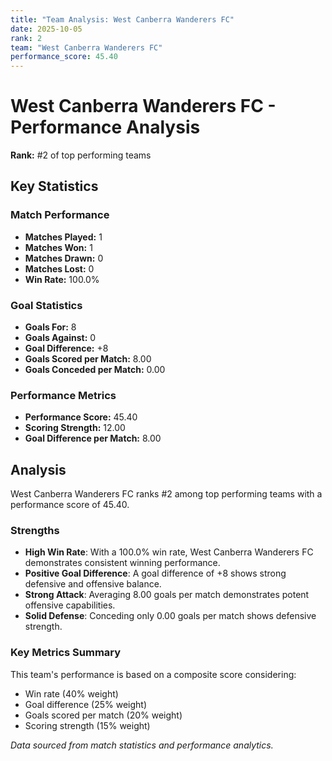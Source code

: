 ```yaml
---
title: "Team Analysis: West Canberra Wanderers FC"
date: 2025-10-05
rank: 2
team: "West Canberra Wanderers FC"
performance_score: 45.40
---
```


# West Canberra Wanderers FC - Performance Analysis

**Rank:** #2 of top performing teams

## Key Statistics

### Match Performance
- **Matches Played:** 1
- **Matches Won:** 1
- **Matches Drawn:** 0
- **Matches Lost:** 0
- **Win Rate:** 100.0%

### Goal Statistics
- **Goals For:** 8
- **Goals Against:** 0
- **Goal Difference:** +8
- **Goals Scored per Match:** 8.00
- **Goals Conceded per Match:** 0.00

### Performance Metrics
- **Performance Score:** 45.40
- **Scoring Strength:** 12.00
- **Goal Difference per Match:** 8.00

## Analysis

West Canberra Wanderers FC ranks #2 among top performing teams with a performance score of 45.40.

### Strengths
- **High Win Rate**: With a 100.0% win rate, West Canberra Wanderers FC demonstrates consistent winning performance.
- **Positive Goal Difference**: A goal difference of +8 shows strong defensive and offensive balance.
- **Strong Attack**: Averaging 8.00 goals per match demonstrates potent offensive capabilities.
- **Solid Defense**: Conceding only 0.00 goals per match shows defensive strength.

### Key Metrics Summary

This team's performance is based on a composite score considering:
- Win rate (40% weight)
- Goal difference (25% weight) 
- Goals scored per match (20% weight)
- Scoring strength (15% weight)

*Data sourced from match statistics and performance analytics.*

